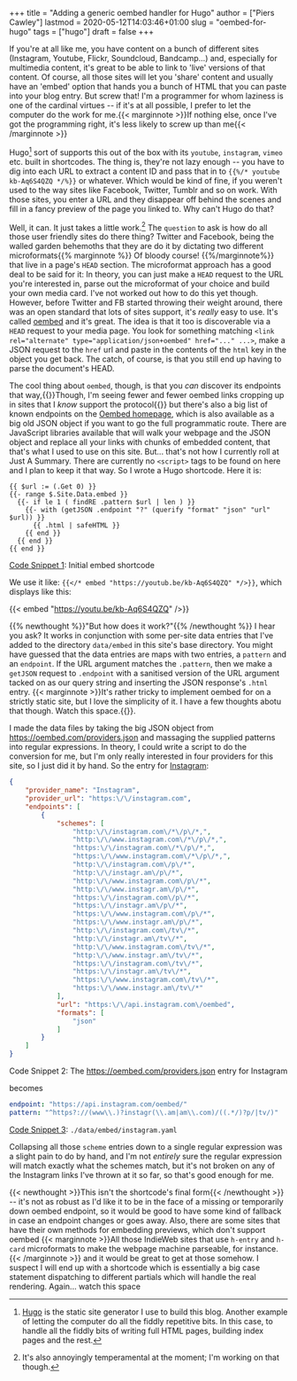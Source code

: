 +++
title = "Adding a generic oembed handler for Hugo"
author = ["Piers Cawley"]
lastmod = 2020-05-12T14:03:46+01:00
slug = "oembed-for-hugo"
tags = ["hugo"]
draft = false
+++

If you're at all like me, you have content on a bunch of different sites (Instagram, Youtube, Flickr, Soundcloud, Bandcamp...) and, especially for multimedia content, it's great to be able to link to 'live' versions of that content. Of course, all those sites will let you 'share' content and usually have an 'embed' option that hands you a bunch of HTML that you can paste into your blog entry. But screw that! I'm a programmer for whom laziness is one of the cardinal virtues -- if it's at all possible, I prefer to let the computer do the work for me.{{< marginnote >}}If nothing else, once I've got the programming right, it's less likely to screw up than me{{< /marginnote >}}

Hugo[^fn:1] sort of supports this out of the box with its `youtube`, `instagram`, `vimeo` etc. built in shortcodes. The thing is, they're not lazy enough -- you have to dig into each URL to extract a content ID and pass that in to `{{%/* youtube kb-Aq6S4QZQ */%}}` or whatever. Which would be kind of fine, if you weren't used to the way sites like Facebook, Twitter, Tumblr and so on work. With those sites, you enter a URL and they disappear off behind the scenes and fill in a fancy preview of the page you linked to. Why can't Hugo do that?

<!--more-->

Well, it can. It just takes a little work.[^fn:2] The `question` to ask is how do all those user friendly sites do there thing? Twitter and Facebook, being the walled garden behemoths that they are do it by dictating two different microformats{{% marginnote %}}
Of bloody course!
{{%/marginnote%}} that live in a page's `HEAD` section. The microformat approach has a good deal to be said for it: In theory, you can just make a `HEAD` request to the URL you're interested in, parse out the microformat of your choice and build your own media card. I've not worked out how to do this yet though. However, before Twitter and FB started throwing their weight around, there was an open standard that lots of sites support, it's _really_ easy to use. It's called [oembed](https://oembed.com/) and it's great. The idea is that it too is discoverable via a `HEAD` request to your media page. You look for something matching `<link rel="alternate" type="application/json+oembed" href="..." ...>`, make a JSON request to the `href` url and paste in the contents of the `html` key in the object you get back. The catch, of course, is that you still end up having to parse the document's HEAD.

The cool thing about `oembed`, though, is that you _can_ discover its endpoints that way,{{<marginnote>}}Though, I'm seeing fewer and fewer oembed links cropping up in sites that I _know_ support the protocol{{</marginnote>}} but there's also a big list of known endpoints on the [Oembed homepage](https://oembed.com/), which is also available as a big old JSON object if you want to go the full programmatic route. There are JavaScript libraries available that will walk your webpage and the JSON object and replace all your links with chunks of embedded content, that that's what I used to use on this site. But... that's not how I currently roll at Just A Summary. There are currently no `<script>` tags to be found on here and I plan to keep it that way. So I wrote a Hugo shortcode. Here it is:

<a id="code-snippet--Initial embed shortcode"></a>
```go-html-template
{{ $url := (.Get 0) }}
{{- range $.Site.Data.embed }}
  {{- if le 1 ( findRE .pattern $url | len ) }}
    {{- with (getJSON .endpoint "?" (querify "format" "json" "url" $url)) }}
      {{ .html | safeHTML }}
    {{ end }}
  {{ end }}
{{ end }}
```

<div class="src-block-caption">
  <span class="src-block-number"><a href="#code-snippet--Initial embed shortcode">Code Snippet 1</a></span>:
  Initial embed shortcode
</div>

We use it like: `{{</* embed "https://youtub.be/kb-Aq6S4QZQ" */>}}`, which displays like this:

{{< embed "https://youtu.be/kb-Aq6S4QZQ" />}}

{{% newthought %}}"But how does it work?"{{% /newthought %}} I hear you ask? It works in conjunction with some per-site data entries that I've added to the directory `data/embed` in this site's base directory. You might have guessed that the data entries are maps with two entries, a `pattern` and an `endpoint`. If the URL argument matches the `.pattern`, then we make a `getJSON` request to `.endpoint` with a sanitised version of the URL argument tacked on as our query string and inserting the JSON response's `.html` entry. {{< marginnote >}}It's rather tricky to implement oembed for on a strictly static site, but I love the simplicity of it. I have a few thoughts abotu that though. Watch this space.{{</marginnote>}}.

I made the data files by taking the big JSON object from https://oembed.com/providers.json and massaging the supplied patterns into regular expressions. In theory, I could write a script to do the conversion for me, but I'm only really interested in four providers for this site, so I just did it by hand. So the entry for [Instagram](https://instagram.com/):

```json
{
    "provider_name": "Instagram",
    "provider_url": "https:\/\/instagram.com",
    "endpoints": [
        {
            "schemes": [
                "http:\/\/instagram.com\/*\/p\/*,",
                "http:\/\/www.instagram.com\/*\/p\/*,",
                "https:\/\/instagram.com\/*\/p\/*,",
                "https:\/\/www.instagram.com\/*\/p\/*,",
                "http:\/\/instagram.com\/p\/*",
                "http:\/\/instagr.am\/p\/*",
                "http:\/\/www.instagram.com\/p\/*",
                "http:\/\/www.instagr.am\/p\/*",
                "https:\/\/instagram.com\/p\/*",
                "https:\/\/instagr.am\/p\/*",
                "https:\/\/www.instagram.com\/p\/*",
                "https:\/\/www.instagr.am\/p\/*",
                "http:\/\/instagram.com\/tv\/*",
                "http:\/\/instagr.am\/tv\/*",
                "http:\/\/www.instagram.com\/tv\/*",
                "http:\/\/www.instagr.am\/tv\/*",
                "https:\/\/instagram.com\/tv\/*",
                "https:\/\/instagr.am\/tv\/*",
                "https:\/\/www.instagram.com\/tv\/*",
                "https:\/\/www.instagr.am\/tv\/*"
            ],
            "url": "https:\/\/api.instagram.com\/oembed",
            "formats": [
                "json"
            ]
        }
    ]
}
```

<div class="src-block-caption">
  <span class="src-block-number">Code Snippet 2</span>:
  The <a href="https://oembed.com/providers.json">https://oembed.com/providers.json</a> entry for Instagram
</div>

becomes

<a id="code-snippet--instagram.yaml"></a>
```yaml
endpoint: "https://api.instagram.com/oembed/"
pattern: "^https?://(www\\.)?instagr(\\.am|am\\.com)/((.*/)?p/|tv/)"
```

<div class="src-block-caption">
  <span class="src-block-number"><a href="#code-snippet--instagram.yaml">Code Snippet 3</a></span>:
  <code>./data/embed/instagram.yaml</code>
</div>

Collapsing all those `scheme` entries down to a single regular expression was a slight pain to do by hand, and I'm not _entirely_ sure the regular expression will match exactly what the schemes match, but it's not broken on any of the Instagram links I've thrown at it so far, so that's good enough for me.

{{< newthought >}}This isn't the shortcode's final form{{< /newthought >}} -- it's not as robust as I'd like it to be in the face of a missing or temporarily down oembed endpoint, so it would be good to have some kind of fallback in case an endpoint changes or goes away. Also, there are some sites that have their own methods for embedding previews, which don't support oembed {{< marginnote >}}All those IndieWeb sites that use `h-entry` and `h-card` microformats to make the webpage machine parseable, for instance.{{< /marginnote >}} and it would be great to get at those somehow. I suspect I will end up with a shortcode which is essentially a big case statement dispatching to different partials which will handle the real rendering. Again... watch this space

[^fn:1]: [Hugo](https://gohugo.io) is the static site generator I use to build this blog. Another example of letting the computer do all the fiddly repetitive bits. In this case, to handle all the fiddly bits of writing full HTML pages, building index pages and the rest.
[^fn:2]: It's also annoyingly temperamental at the moment; I'm working on that though.
